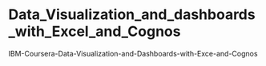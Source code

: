 # Data_Visualization_and_dashboards_with_Excel_and_Cognos
IBM-Coursera-Data-Visualization-and-Dashboards-with-Exce-and-Cognos
